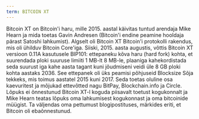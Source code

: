 ```yaml
---
term: BITCOIN XT
---
```


Bitcoin XT on Bitcoin'i haru, mille 2015. aastal käivitas tuntud arendaja Mike Hearn ja mida toetas Gavin Andresen (Bitcoin'i endine peamine hooldaja pärast Satoshi lahkumist). Algselt oli Bitcoin XT Bitcoin'i protokolli rakendus, mis oli ühilduv Bitcoin Core'iga. Siiski, 2015. aasta augustis, võttis Bitcoin XT versioon 0.11A kasutusele BIP101: ettepaneku kõva haru (hard fork) kohta, et suurendada ploki suuruse limiiti 1 MB-lt 8 MB-le, plaaniga kahekordistada seda suurust iga kahe aasta tagant kuni jõudmiseni veidi üle 8 GB ploki kohta aastaks 2036. See ettepanek oli üks peamisi põhjuseid Blocksize Sõja tekkeks, mis toimus aastatel 2015 kuni 2017. Seda toetas oluline osa kaevuritest ja mõjukad ettevõtted nagu BitPay, Blockchain.info ja Circle. Lõpuks ei õnnestunud Bitcoin XT-l koguda piisavalt toetust kogukonnalt ja Mike Hearn teatas lõpuks oma lahkumisest kogukonnast ja oma bitcoinide müügist. Ta väljendas oma pettumust blogipostituses, märkides eriti, et Bitcoin oli ebaõnnestunud.